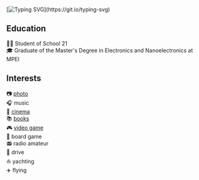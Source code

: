 [![Typing SVG](https://readme-typing-svg.demolab.com?font=Fira+Code&pause=1000&random=false&width=435&lines=Hi%2C+I'm+Sergey!)](https://git.io/typing-svg)

## Education
👨‍🎓 Student of School 21  
🎓 Graduate of the Master's Degree in Electronics and Nanoelectronics at MPEI

## Interests
:camera: [photo](https://instagram.com/roofsofmoscow)  
:headphones: music  
:cinema: [cinema](https://www.kinopoisk.ru/user/5485557/)  
:books: [books](https://books.yandex.ru/@b7977942614/books/finished)  
:video_game: [video game](https://steamcommunity.com/id/grey1996)  
:game_die: board game  
:radio: radio amateur  
:car: drive  
:sailboat: yachting  
:airplane: flying
